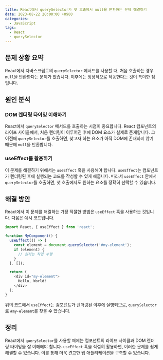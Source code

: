 ```yaml
---
title: React에서 querySelector가 첫 호출에서 null을 반환하는 문제 해결하기
date: 2023-08-22 20:00:00 +0900
categories:
  - JavaScript
tags:
  - React
  - querySelector
---
```


## 문제 상황 요약

React에서 자바스크립트의 `querySelector` 메서드를 사용할 때, 처음 호출하는 경우 `null`을 반환한다는 문제가 있습니다. 이후에는 정상적으로 작동한다는 것이 특이한 점입니다.

## 원인 분석

### DOM 렌더링 타이밍 이해하기

React에서 `querySelector` 메서드를 호출하는 시점이 중요합니다. React 컴포넌트의 라이프 사이클에서, 처음 렌더링이 이루어진 후에 DOM 요소가 실제로 존재합니다. 그 이전에 `querySelector`를 호출하면, 찾고자 하는 요소가 아직 DOM에 존재하지 않기 때문에 `null`을 반환합니다.

### useEffect를 활용하기

이 문제를 해결하기 위해서는 `useEffect` 훅을 사용해야 합니다. `useEffect`는 컴포넌트가 렌더링된 후에 실행되는 코드를 작성할 수 있게 해줍니다. 따라서 `useEffect` 안에서 `querySelector`를 호출하면, 첫 호출에서도 원하는 요소를 정확히 선택할 수 있습니다.

## 해결 방안

React에서 이 문제를 해결하는 가장 적절한 방법은 `useEffect` 훅을 사용하는 것입니다. 다음은 예시 코드입니다.

```javascript
import React, { useEffect } from 'react';

function MyComponent() {
  useEffect(() => {
    const element = document.querySelector('#my-element');
    if (element) {
      // 원하는 작업 수행
    }
  }, []);

  return (
    <div id="my-element">
      Hello, World!
    </div>
  );
}
```

위의 코드에서 `useEffect`는 컴포넌트가 렌더링된 이후에 실행되므로, `querySelector`로 `#my-element`를 찾을 수 있습니다.

## 정리

React에서 `querySelector`를 사용할 때에는 컴포넌트의 라이프 사이클과 DOM 렌더링 타이밍을 잘 이해해야 합니다. `useEffect` 훅을 적절히 활용하면, 이러한 문제를 쉽게 해결할 수 있습니다. 이를 통해 더욱 견고한 웹 애플리케이션을 구축할 수 있습니다.